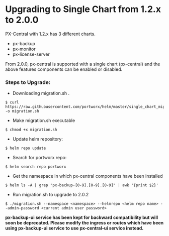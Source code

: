 # Upgrading to Single Chart from 1.2.x to 2.0.0

PX-Central with 1.2.x has 3 different charts.
   - px-backup
   - px-monitor
   - px-license-server

From 2.0.0, px-central is supported with a single chart (px-central) and the above features components can be enabled or disabled.

### Steps to Upgrade:

- Downloading migration.sh .

```console
$ curl https://raw.githubusercontent.com/portworx/helm/master/single_chart_migration/migration.sh -o migration.sh
```

- Make migration.sh executable

```console
$ chmod +x migration.sh
```

- Update helm repository:
```console
$ helm repo update
```

- Search for portworx repo:

```console
$ helm search repo portworx
```

- Get the namespace in which px-central components have been installed
```console
$ helm ls -A | grep "px-backup-[0-9].[0-9].[0-9]" | awk '{print $2}'
```

- Run migration.sh to upgrade to 2.0.2

```console
$ ./migration.sh --namespace <namespace> --helmrepo <helm repo name> --admin-password <current admin user password>
```

**px-backup-ui service has been kept for backward compatibility but will soon be deprecated. Please modify the ingress or routes which have been using px-backup-ui service to use px-central-ui service instead.**